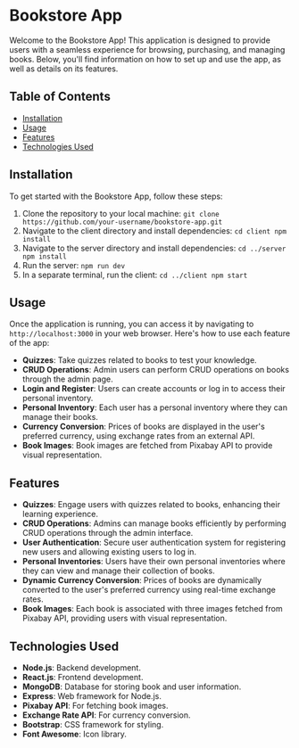# Bookstore App

Welcome to the Bookstore App! This application is designed to provide users with a seamless experience for browsing, purchasing, and managing books. Below, you'll find information on how to set up and use the app, as well as details on its features.

## Table of Contents
- [Installation](#installation)
- [Usage](#usage)
- [Features](#features)
- [Technologies Used](#technologies-used)

## Installation

To get started with the Bookstore App, follow these steps:

1. Clone the repository to your local machine: `git clone https://github.com/your-username/bookstore-app.git`
2. Navigate to the client directory and install dependencies: `cd client
   npm install`
3. Navigate to the server directory and install dependencies: `cd ../server
   npm install`
4. Run the server: `npm run dev`
5. In a separate terminal, run the client: `cd ../client
   npm start`


## Usage

Once the application is running, you can access it by navigating to `http://localhost:3000` in your web browser. Here's how to use each feature of the app:

- **Quizzes**: Take quizzes related to books to test your knowledge.
- **CRUD Operations**: Admin users can perform CRUD operations on books through the admin page.
- **Login and Register**: Users can create accounts or log in to access their personal inventory.
- **Personal Inventory**: Each user has a personal inventory where they can manage their books.
- **Currency Conversion**: Prices of books are displayed in the user's preferred currency, using exchange rates from an external API.
- **Book Images**: Book images are fetched from Pixabay API to provide visual representation.

## Features

- **Quizzes**: Engage users with quizzes related to books, enhancing their learning experience.
- **CRUD Operations**: Admins can manage books efficiently by performing CRUD operations through the admin interface.
- **User Authentication**: Secure user authentication system for registering new users and allowing existing users to log in.
- **Personal Inventories**: Users have their own personal inventories where they can view and manage their collection of books.
- **Dynamic Currency Conversion**: Prices of books are dynamically converted to the user's preferred currency using real-time exchange rates.
- **Book Images**: Each book is associated with three images fetched from Pixabay API, providing users with visual representation.

## Technologies Used

- **Node.js**: Backend development.
- **React.js**: Frontend development.
- **MongoDB**: Database for storing book and user information.
- **Express**: Web framework for Node.js.
- **Pixabay API**: For fetching book images.
- **Exchange Rate API**: For currency conversion.
- **Bootstrap**: CSS framework for styling.
- **Font Awesome**: Icon library.